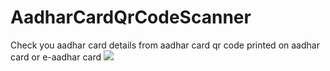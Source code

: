 # AadharCardQrCodeScanner
Check you aadhar card details from aadhar card qr code printed on aadhar card or e-aadhar card
[![](https://jitpack.io/v/abhi10jul/AadharCardQrCodeScanner.svg)](https://jitpack.io/#abhi10jul/AadharCardQrCodeScanner)
